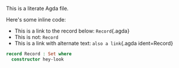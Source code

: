 This is a literate Agda file.

Here's some inline code:

- This is a link to the record below: `Record`{.agda}
- This is not: `Record`
- This is a link with alternate text: `also a link`{.agda ident=Record}

```agda
record Record : Set where
  constructor hey-look
```